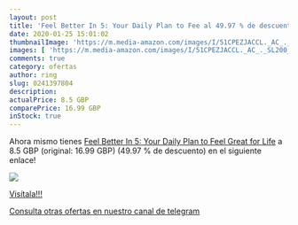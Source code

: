 ```yaml
---
layout: post
title: 'Feel Better In 5: Your Daily Plan to Fee al 49.97 % de descuento'
date: 2020-01-25 15:01:02
thumbnailImage: 'https://m.media-amazon.com/images/I/51CPEZJACCL._AC_._SL200_.jpg'
images: [ 'https://m.media-amazon.com/images/I/51CPEZJACCL._AC_._SL200_.jpg' ]
comments: true
category: ofertas
author: ring
slug: 0241397804
description:
actualPrice: 8.5 GBP
comparePrice: 16.99 GBP
inStock: true
---
```


Ahora mismo tienes [Feel Better In 5: Your Daily Plan to Feel Great for Life](https://www.amazon.co.uk/dp/0241397804/?tag=redken01-21) a 8.5 GBP (original: 16.99 GBP) (49.97 %  de descuento) en el siguiente enlace!

[![](https://m.media-amazon.com/images/I/51CPEZJACCL._AC_._SL200_.jpg)](https://www.amazon.co.uk/dp/0241397804/?tag=redken01-21)

[Visítala!!!](https://www.amazon.co.uk/dp/0241397804/?tag=redken01-21)

[Consulta otras ofertas en nuestro canal de telegram](https://t.me/s/ofertas25)
